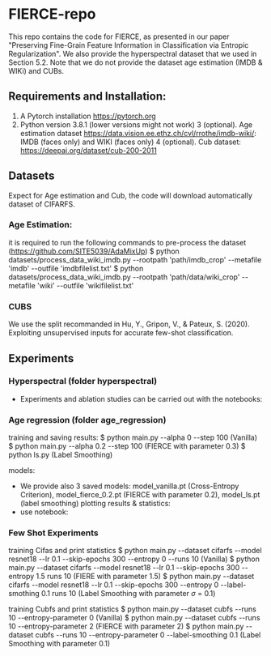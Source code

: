 # FIERCE-repo
This repo contains the code for FIERCE, as presented in our paper "Preserving Fine-Grain Feature Information in
Classification via Entropic Regularization". We also provide the hyperspectral dataset that we used in Section 5.2. Note that we do not provide the dataset age estimation (IMDB & WIKi) and CUBs.

## Requirements and Installation:
1. A Pytorch installation https://pytorch.org
2. Python version 3.8.1 (lower versions might not work)
3 (optional). Age estimation dataset https://data.vision.ee.ethz.ch/cvl/rrothe/imdb-wiki/: IMDB (faces only) and WIKI (faces only)
4 (optional). Cub dataset: https://deepai.org/dataset/cub-200-2011

## Datasets
Expect for Age estimation and Cub, the code will download automatically dataset of CIFARFS.

### Age Estimation:
it is required to run the following commands to pre-process the dataset (https://github.com/SITE5039/AdaMixUp)
$ python datasets/process_data_wiki_imdb.py --rootpath 'path/imdb_crop' --metafile 'imdb' --outfile  'imdbfilelist.txt'
$ python datasets/process_data_wiki_imdb.py --rootpath 'path/data/wiki_crop' --metafile 'wiki' --outfile  'wikifilelist.txt'

### CUBS
We use the split recommanded in Hu, Y., Gripon, V., & Pateux, S. (2020). Exploiting unsupervised inputs for accurate few-shot classification.

## Experiments

### Hyperspectral (folder hyperspectral)
- Experiments and ablation studies can be carried out with the notebooks:

### Age regression (folder age_regression)
training and saving results:
$ python main.py --alpha 0 --step 100 (Vanilla)
$ python main.py --alpha 0.2 --step 100 (FIERCE with parameter 0.3)
$ python ls.py (Label Smoothing)

models:
- We provide also 3 saved models: model_vanilla.pt (Cross-Entropy Criterion), model_fierce_0.2.pt (FIERCE with parameter 0.2), model_ls.pt (label smoothing)
plotting results & statistics:
- use notebook:


### Few Shot Experiments
training Cifas and print statistics
$ python main.py --dataset cifarfs --model resnet18 --lr 0.1 --skip-epochs 300 --entropy 0 --runs 10 (Vanilla)
$ python main.py --dataset cifarfs --model resnet18 --lr 0.1 --skip-epochs 300 --entropy 1.5 runs 10 (FIERE with parameter 1.5)
$ python main.py --dataset cifarfs --model resnet18 --lr 0.1 --skip-epochs 300 --entropy 0 --label-smothing 0.1 runs 10 (Label Smoothing with parameter $\sigma$ = 0.1)

training Cubfs and print statistics
$ python main.py --dataset cubfs --runs 10 --entropy-parameter 0 (Vanilla)
$ python main.py --dataset cubfs --runs 10 --entropy-parameter 2 (FIERCE with parameter 2)
$ python main.py --dataset cubfs --runs 10 --entropy-parameter 0 --label-smoothing 0.1  (Label Smoothing with parameter 0.1)

